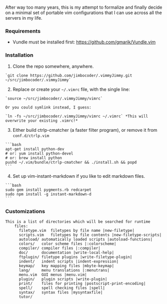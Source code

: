 After way too many years, this is my attempt to formalize and finally decide on a minimal set of portable vim configurations that I can use across all the servers in my life.

### Requirements
 - Vundle must be installed first: https://github.com/gmarik/Vundle.vim

### Installation

  1. Clone the repo somewhere, anywhere.

    `git clone https://github.com/jimbocoder/.vimmyJimmy.git ~/src/jimbocoder/.vimmyJimmy`

  2. Replace or create your `~/.vimrc` file, with the single line:

    `source ~/src/jimbocoder/.vimmyJimmy/vimrc`

    Or you could symlink instead, I guess:

    `ln -fs ~/src/jimbocoder/.vimmyJimmy/vimrc ~/.vimrc` *This will overwrite your existing .vimrc!*

  3. Either build ctrlp-cmatcher (a faster filter program), or remove it from `conf.d/ctrlp.vim`

    ```bash
    apt-get install python-dev
    # or: yum install python-devel
    # or: brew install python
    pushd ~/.vim/bundle/ctrlp-cmatcher && ./install.sh && popd
    ```

  4. Set up vim-instant-markdown if you like to edit markdown files.

    ```bash
    sudo gem install pygments.rb redcarpet
    sudo npm install -g instant-markdown-d
    ```

### Customizations

```
This is a list of directories which will be searched for runtime
	files:
	  filetype.vim	filetypes by file name |new-filetype|
	  scripts.vim	filetypes by file contents |new-filetype-scripts|
	  autoload/	automatically loaded scripts |autoload-functions|
	  colors/	color scheme files |:colorscheme|
	  compiler/	compiler files |:compiler|
	  doc/		documentation |write-local-help|
	  ftplugin/	filetype plugins |write-filetype-plugin|
	  indent/	indent scripts |indent-expression|
	  keymap/	key mapping files |mbyte-keymap|
	  lang/		menu translations |:menutrans|
	  menu.vim	GUI menus |menu.vim|
	  plugin/	plugin scripts |write-plugin|
	  print/	files for printing |postscript-print-encoding|
	  spell/	spell checking files |spell|
	  syntax/	syntax files |mysyntaxfile|
	  tutor/
```
